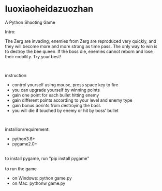 # luoxiaoheidazuozhan

A Python Shooting Game 

Intro:
<p>
  The Zerg are invading, enemies from Zerg are reproduced very quickly, and they will become more and more strong as time pass.
The only way to win is to destroy the bee queen. If the boss die, enemies cannot reborn and lose their mobility. Try your best!
</p>
<br>
<p>
  instruction:
  <ul>
  <li>control yourself using mouse, press space key to fire </li>
  <li>you can upgrade yourself by winning points </li>
  <li>gain one point for each bullet hitting enemy </li>
  <li>gain different points according to your level and enemy type </li>
  <li>gain bonus porints from destroying the boss </li>
  <li>you will die if touched by enemy or hit by boss' bullet </li>
  </ul>
</p>

<br>
<p>
  installion/requirement:
  <ul>
  <li>python3.6+ </li>
  <li>pygame2.0+ </li>
  </ul>
  <br>
  to install pygame, run "pip install pygame" <br>
  <br>
  to run the game
  <ul>
    <li>
      on Windows: python game.py 
    </li>
    <li>
      on Mac: pythonw game.py 
    </li>
  </ul>
</p>
